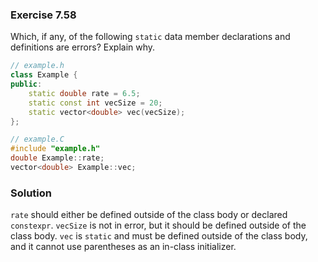 ### Exercise 7.58

Which, if any, of the following `static` data member declarations and
definitions are errors? Explain why.

```cpp
// example.h
class Example {
public:
    static double rate = 6.5;
    static const int vecSize = 20;
    static vector<double> vec(vecSize);
};

// example.C
#include "example.h"
double Example::rate;
vector<double> Example::vec;
```

### Solution

`rate` should either be defined outside of the class body or declared
`constexpr`. `vecSize` is not in error, but it should be defined outside of the
class body. `vec` is `static` and must be defined outside of the class body, and
it cannot use parentheses as an in-class initializer.
